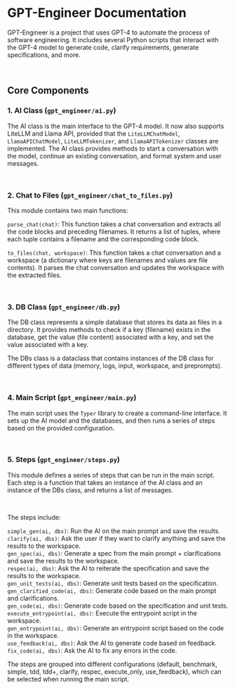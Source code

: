 # GPT-Engineer Documentation

GPT-Engineer is a project that uses GPT-4 to automate the process of software engineering. It includes several Python scripts that interact with the GPT-4 model to generate code, clarify requirements, generate specifications, and more.

<br>

## Core Components
### 1. AI Class (`gpt_engineer/ai.py`)
The AI class is the main interface to the GPT-4 model. It now also supports LiteLLM and Llama API, provided that the `LiteLLMChatModel`, `LlamaAPIChatModel`, `LiteLLMTokenizer`, and `LlamaAPITokenizer` classes are implemented. The AI class provides methods to start a conversation with the model, continue an existing conversation, and format system and user messages.

<br>

### 2. Chat to Files (`gpt_engineer/chat_to_files.py`)
This module contains two main functions:

`parse_chat(chat)`: This function takes a chat conversation and extracts all the code blocks and preceding filenames. It returns a list of tuples, where each tuple contains a filename and the corresponding code block.

`to_files(chat, workspace)`: This function takes a chat conversation and a workspace (a dictionary where keys are filenames and values are file contents). It parses the chat conversation and updates the workspace with the extracted files.

<br>

### 3. DB Class (`gpt_engineer/db.py`)
The DB class represents a simple database that stores its data as files in a directory. It provides methods to check if a key (filename) exists in the database, get the value (file content) associated with a key, and set the value associated with a key.

The DBs class is a dataclass that contains instances of the DB class for different types of data (memory, logs, input, workspace, and preprompts).

<br>

### 4. Main Script (`gpt_engineer/main.py`)
The main script uses the `Typer` library to create a command-line interface. It sets up the AI model and the databases, and then runs a series of steps based on the provided configuration.

<br>

### 5. Steps (`gpt_engineer/steps.py`)
This module defines a series of steps that can be run in the main script.  Each step is a function that takes an instance of the AI class and an instance of the DBs class, and returns a list of messages.

<br>

The steps include:

`simple_gen(ai, dbs)`: Run the AI on the main prompt and save the results. <br>
`clarify(ai, dbs)`: Ask the user if they want to clarify anything and save the results to the workspace. <br>
`gen_spec(ai, dbs)`: Generate a spec from the main prompt + clarifications and save the results to the workspace. <br>
`respec(ai, dbs)`: Ask the AI to reiterate the specification and save the results to the workspace. <br>
`gen_unit_tests(ai, dbs)`: Generate unit tests based on the specification. <br>
`gen_clarified_code(ai, dbs)`: Generate code based on the main prompt and clarifications. <br>
`gen_code(ai, dbs)`: Generate code based on the specification and unit tests. <br>
`execute_entrypoint(ai, dbs)`: Execute the entrypoint script in the workspace. <br>
`gen_entrypoint(ai, dbs)`: Generate an entrypoint script based on the code in the workspace. <br>
`use_feedback(ai, dbs)`: Ask the AI to generate code based on feedback. <br>
`fix_code(ai, dbs)`: Ask the AI to fix any errors in the code. <br>

The steps are grouped into different configurations (default, benchmark, simple, tdd, tdd+, clarify, respec, execute_only, use_feedback), which can be selected when running the main script.
